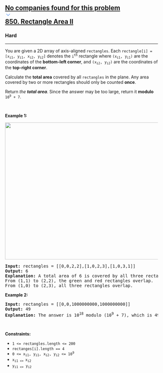 <h2><a href="https://leetcode.com/problems/rectangle-area-ii/"><div id="big-omega-company-tags"><div id="big-omega-topbar"><div class="companyTagsContainer" style="overflow-x: scroll; flex-wrap: nowrap;"><div class="companyTagsContainer--tag">No companies found for this problem</div></div><div class="companyTagsContainer--chevron"><div><svg version="1.1" id="icon" xmlns="http://www.w3.org/2000/svg" xmlns:xlink="http://www.w3.org/1999/xlink" x="0px" y="0px" viewBox="0 0 32 32" fill="#4087F1" xml:space="preserve" style="width: 20px; --darkreader-inline-fill: #4aa0f2;" data-darkreader-inline-fill=""><polygon points="16,22 6,12 7.4,10.6 16,19.2 24.6,10.6 26,12 "></polygon><rect id="_x3C_Transparent_Rectangle_x3E_" class="st0" fill="none" width="32" height="32"></rect></svg></div></div></div></div>850. Rectangle Area II</a></h2><h3>Hard</h3><hr><div><p>You are given a 2D array of axis-aligned <code>rectangles</code>. Each <code>rectangle[i] = [x<sub>i1</sub>, y<sub>i1</sub>, x<sub>i2</sub>, y<sub>i2</sub>]</code> denotes the <code>i<sup>th</sup></code> rectangle where <code>(x<sub>i1</sub>, y<sub>i1</sub>)</code> are the coordinates of the <strong>bottom-left corner</strong>, and <code>(x<sub>i2</sub>, y<sub>i2</sub>)</code> are the coordinates of the <strong>top-right corner</strong>.</p>

<p>Calculate the <strong>total area</strong> covered by all <code>rectangles</code> in the plane. Any area covered by two or more rectangles should only be counted <strong>once</strong>.</p>

<p>Return <em>the <strong>total area</strong></em>. Since the answer may be too large, return it <strong>modulo</strong> <code>10<sup>9</sup> + 7</code>.</p>

<p>&nbsp;</p>
<p><strong class="example">Example 1:</strong></p>
<img alt="" src="https://s3-lc-upload.s3.amazonaws.com/uploads/2018/06/06/rectangle_area_ii_pic.png" style="width: 600px; height: 450px;">
<pre><strong>Input:</strong> rectangles = [[0,0,2,2],[1,0,2,3],[1,0,3,1]]
<strong>Output:</strong> 6
<strong>Explanation:</strong> A total area of 6 is covered by all three rectangles, as illustrated in the picture.
From (1,1) to (2,2), the green and red rectangles overlap.
From (1,0) to (2,3), all three rectangles overlap.
</pre>

<p><strong class="example">Example 2:</strong></p>

<pre><strong>Input:</strong> rectangles = [[0,0,1000000000,1000000000]]
<strong>Output:</strong> 49
<strong>Explanation:</strong> The answer is 10<sup>18</sup> modulo (10<sup>9</sup> + 7), which is 49.
</pre>

<p>&nbsp;</p>
<p><strong>Constraints:</strong></p>

<ul>
	<li><code>1 &lt;= rectangles.length &lt;= 200</code></li>
	<li><code>rectanges[i].length == 4</code></li>
	<li><code>0 &lt;= x<sub>i1</sub>, y<sub>i1</sub>, x<sub>i2</sub>, y<sub>i2</sub> &lt;= 10<sup>9</sup></code></li>
	<li><code>x<sub>i1 &lt;= </sub>x<sub>i2</sub></code></li>
	<li><code>y<sub>i1 &lt;=</sub> y<sub>i2</sub></code></li>
</ul>
</div>
